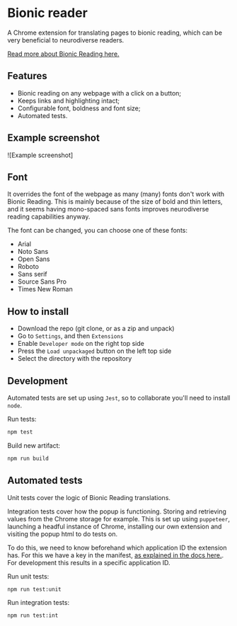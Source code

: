 # Bionic reader
A Chrome extension for translating pages to bionic reading, which can be very beneficial to neurodiverse readers.

[Read more about Bionic Reading here.](https://bionic-reading.com/)

## Features

- Bionic reading on any webpage with a click on a button;
- Keeps links and highlighting intact;
- Configurable font, boldness and font size;
- Automated tests.

## Example screenshot

![Example screenshot]

## Font
It overrides the font of the webpage as many (many) fonts don't work with Bionic Reading. This is mainly because of the size of bold and thin letters, and it seems having mono-spaced sans fonts improves neurodiverse reading capabilities anyway.

The font can be changed, you can choose one of these fonts:
- Arial
- Noto Sans
- Open Sans
- Roboto
- Sans serif
- Source Sans Pro
- Times New Roman

## How to install
- Download the repo (git clone, or as a zip and unpack)
- Go to `Settings`, and then `Extensions`
- Enable `Developer mode` on the right top side
- Press the `Load unpackaged` button on the left top side
- Select the directory with the repository


## Development
Automated tests are set up using `Jest`, so to collaborate you'll need to install `node`.

Run tests:
```bash
npm test
```

Build new artifact:
```bash
npm run build
```

## Automated tests
Unit tests cover the logic of Bionic Reading translations.

Integration tests cover how the popup is functioning. Storing and retrieving values from the Chrome storage for example. This is set up using `puppeteer`, launching a headful instance of Chrome, installing our own extension and visiting the popup html to do tests on.

To do this, we need to know beforehand which application ID the extension has. For this we have a key in the manifest, [as explained in the docs here.](https://developer.chrome.com/docs/extensions/mv2/manifest/key/). For development this results in a specific application ID.

Run unit tests:
```bash
npm run test:unit
```

Run integration tests:
```bash
npm run test:int
```
